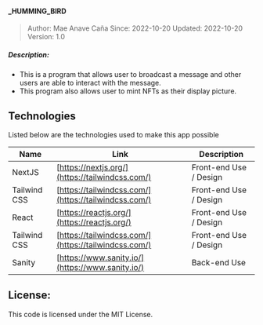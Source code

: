 #### _HUMMING_BIRD

> Author: Mae Anave Caña
> Since: 2022-10-20
> Updated: 2022-10-20
> Version: 1.0

##### Description: 
- This is a program that allows user to broadcast a message and other users are able to interact with the message.
- This program also allows user to mint NFTs as their display picture.

## Technologies

Listed below are the technologies used to make this app possible

| Name | Link | Description |
| ------ | ------ | ------ |
| NextJS | [https://nextjs.org/](https://tailwindcss.com/) | Front-end Use / Design |
| Tailwind CSS | [https://tailwindcss.com/](https://tailwindcss.com/)| Front-end Use / Design |
| React | [https://reactjs.org/](https://reactjs.org/) | Front-end Use / Design |
| Tailwind CSS | [https://tailwindcss.com/](https://tailwindcss.com/)| Front-end Use / Design |
| Sanity | [https://www.sanity.io/](https://www.sanity.io/) | Back-end Use |

## License: 
This code is licensed under the MIT License.
